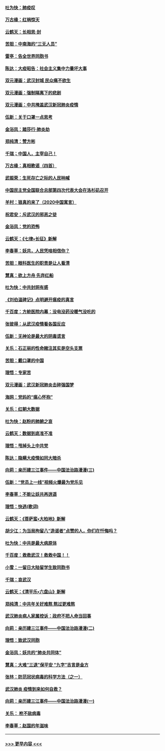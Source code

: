 #### [吐为快：肺疫叹](../pages/nsc993/n11864027.md?t=02130136) 
#### [万古缘：红祸惊天](../pages/nsc993/n11864079.md?t=02130136) 
#### [云鹤天：长相思‧封](../pages/nsc993/n11864006.md?t=02130136) 
#### [苦胆：中南海的“三无人员”](../pages/nsc993/n11862997.md?t=02130136) 
#### [雷亭：告全世界同胞书](../pages/nsc993/n11862572.md?t=02130136) 
#### [陈达：大疫昭告：社会主义集中力量坏大事](../pages/nsc993/n11859419.md?t=02130136) 
#### [双元漫画：武汉封城 民众痛不欲生](../pages/nsc993/n11859287.md?t=02130136) 
#### [双元漫画：强制隔离下的悲剧](../pages/nsc993/n11859244.md?t=02130136) 
#### [双元漫画：中共掩盖武汉新冠肺炎疫情](../pages/nsc993/n11858249.md?t=02130136) 
#### [伍新：关于口罩一点思考](../pages/nsc993/n11859195.md?t=02130136) 
#### [金浴凤：踏莎行‧肺炎劫](../pages/nsc993/n11858227.md?t=02130136) 
#### [郑纯清：赞方彬](../pages/nsc993/n11856803.md?t=02130136) 
#### [千瑞；中国人，主宰自己！](../pages/nsc993/n11856793.md?t=02130136) 
#### [万古缘：真相歌谣（四首）](../pages/nsc993/n11856263.md?t=02130136) 
#### [武振荣：生死存亡之际的人民呐喊](../pages/nsc993/n11856256.md?t=02130136) 
#### [中国民主党全国联合总部第四次代表大会在洛杉矶召开](../pages/nsc993/n11856344.md?t=02130136) 
#### [羊村：狼真的来了（2020中国寓言）](../pages/nsc993/n11856229.md?t=02130136) 
#### [祝君安：斥武汉的邪恶之徒](../pages/nsc993/n11855861.md?t=02130136) 
#### [金浴凤：党的恐怖](../pages/nsc993/n11855849.md?t=02130136) 
#### [云鹤天：《七律▪长征》新解](../pages/nsc993/n11855479.md?t=02130136) 
#### [李春草：妖共，人民凭啥相信你？](../pages/nsc993/n11855196.md?t=02130136) 
#### [苦胆：眼科医生的职责是让人看清](../pages/nsc993/n11853840.md?t=02130136) 
#### [慧真：欲上方舟 先弃红船](../pages/nsc993/n11853483.md?t=02130136) 
#### [吐为快：中共封网有感](../pages/nsc993/n11852575.md?t=02130136) 
#### [《刘伯温碑记》点明避开瘟疫的真言](../pages/nsc993/n11852128.md?t=02130136) 
#### [千百度：方舱医院内幕：没电没药没暖气没吃的](../pages/nsc993/n11850211.md?t=02130136) 
#### [张彼得：从武汉疫情看各国反应](../pages/nsc993/n11850102.md?t=02130136) 
#### [伍新：无神论是最大的阴毒谎言](../pages/nsc993/n11846129.md?t=02130136) 
#### [关乐：石正丽的性命赌注其实是空头支票](../pages/nsc993/n11846109.md?t=02130136) 
#### [苦胆：戴口罩的中国](../pages/nsc993/n11845576.md?t=02130136) 
#### [理悟：专家苦](../pages/nsc993/n11845564.md?t=02130136) 
#### [双元漫画：武汉新冠肺炎击碎强国梦](../pages/nsc993/n11843320.md?t=02130136) 
#### [海网：党妈的“瘟心怀抱”](../pages/nsc993/n11840740.md?t=02130136) 
#### [关乐：红朝大数据](../pages/nsc993/n11840675.md?t=02130136) 
#### [吐为快：赵粉的肺腑之哀](../pages/nsc993/n11840618.md?t=02130136) 
#### [云鹤天：数据到底准不准](../pages/nsc993/n11840325.md?t=02130136) 
#### [理悟：甩掉头上中共党](../pages/nsc993/n11838826.md?t=02130136) 
#### [陈达：隐瞒大疫情如同大暗杀](../pages/nsc993/n11838771.md?t=02130136) 
#### [向莉：亲历建三江事件——中国法治路漫漫(三)](../pages/nsc993/n11831825.md?t=02130136) 
#### [伍新：“党员上一线”视频火爆最为党乐见](../pages/nsc993/n11838200.md?t=02130136) 
#### [李春草：不能让妖共再逍遥](../pages/nsc993/n11838102.md?t=02130136) 
#### [理悟：快逃(歌词)](../pages/nsc993/n11838083.md?t=02130136) 
#### [云鹤天：《菩萨蛮▪大柏地》新解](../pages/nsc993/n11838059.md?t=02130136) 
#### [胡少江：为当局拘留八“造谣者”点赞的人，你们在忏悔吗？](../pages/nsc993/n11836801.md?t=02130136) 
#### [吐为快：中共是最大病原体](../pages/nsc993/n11836748.md?t=02130136) 
#### [千百度：救救武汉！救救中国！！](../pages/nsc993/n11836145.md?t=02130136) 
#### [小雪：一留日大陆留学生致同胞书](../pages/nsc993/n11834624.md?t=02130136) 
#### [千瑞：哀武汉](../pages/nsc993/n11833647.md?t=02130136) 
#### [云鹤天：《清平乐▪六盘山》新解](../pages/nsc993/n11833611.md?t=02130136) 
#### [郑纯清：中共年关好难熬 熬过更难熬](../pages/nsc993/n11833489.md?t=02130136) 
#### [武汉肺炎病人家属控诉：政府不把人命当回事](../pages/nsc993/n11833205.md?t=02130136) 
#### [向莉：亲历建三江事件——中国法治路漫漫(二)](../pages/nsc993/n11829102.md?t=02130136) 
#### [理悟：致武汉同胞](../pages/nsc993/n11831522.md?t=02130136) 
#### [金浴凤：妖共的“肺炎共同体”](../pages/nsc993/n11829448.md?t=02130136) 
#### [慧真：大难“三退”保平安 “九字”吉言是金方](../pages/nsc993/n11829501.md?t=02130136) 
#### [张林：防范冠状病毒的科学方法（之一）](../pages/nsc993/n11828618.md?t=02130136) 
#### [武汉肺炎 疫情到来如何自救？](../pages/nsc993/n11827632.md?t=02130136) 
#### [向莉：亲历建三江事件——中国法治路漫漫(一)](../pages/nsc993/n11827190.md?t=02130136) 
#### [关乐： 枪不敌病毒](../pages/nsc993/n11826746.md?t=02130136) 
#### [李春草：赵国的年滋味](../pages/nsc993/n11826321.md?t=02130136) 

----
#### [ >>> 更早内容 <<< ](../indexes/nsc993-earlier.md)
